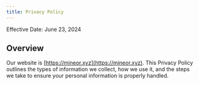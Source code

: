 ```yaml
---
title: Privacy Policy
---
```


Effective Date: June 23, 2024

## Overview
Our website is [https://mineor.xyz](https://mineor.xyz). This Privacy Policy outlines the types of information we collect, how we use it, and the steps we take to ensure your personal information is properly handled.

<!-- ## Information Collection
### Non-Personal Data
We collect non-personal data through web cookies, including your IP address, browser type, and usage details such as the pages you visit on our website. This data is used to enhance your experience on our site.

## Purpose of Data Collection
Your data is primarily collected to improve the functionality and services of our website.

## Data Sharing
We respect your privacy. We do not share your personal data with any third parties unless required by law.

## Affiliate Links
Our website contains affiliate links for some UI libraries. When you access or purchase products through these links, we may receive a commission. This does not increase your costs in any way but helps support the operation of our website. We are committed to recommending only products that we believe are valuable to our users.

## Updates to Privacy Policy
We may update this Privacy Policy from time to time. Any changes will be notified to you by posting the new Privacy Policy on this page and updating the "Effective Date" at the top of this page.

## Contact Us
If you have any questions or concerns about this Privacy Policy, please contact us at info@mineor.xyz. -->

